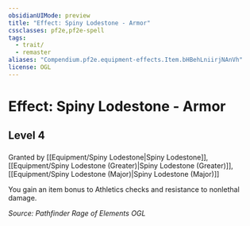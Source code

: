 ```yaml
---
obsidianUIMode: preview
title: "Effect: Spiny Lodestone - Armor"
cssclasses: pf2e,pf2e-spell
tags:
  - trait/
  - remaster
aliases: "Compendium.pf2e.equipment-effects.Item.bHBehLniirjNAnVh"
license: OGL
---
```

# Effect: Spiny Lodestone - Armor
## Level 4
### 






Granted by [[Equipment/Spiny Lodestone|Spiny Lodestone]], [[Equipment/Spiny Lodestone (Greater)|Spiny Lodestone (Greater)]], [[Equipment/Spiny Lodestone (Major)|Spiny Lodestone (Major)]]

You gain an item bonus to Athletics checks and resistance to nonlethal damage.

*Source: Pathfinder Rage of Elements*
*OGL*